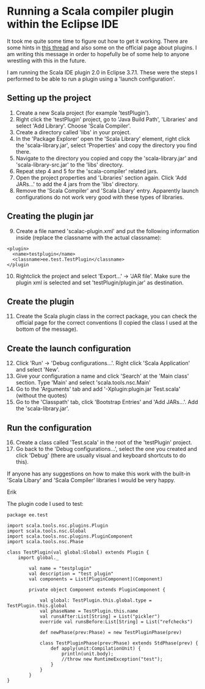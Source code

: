 # Running a Scala compiler plugin within the Eclipse IDE #

It took me quite some time to figure out how to get it working. There are some hints in [this thread](http://scala-programming-language.1934581.n4.nabble.com/scala-tools-running-debuging-compiler-plugin-from-Eclipse-td1982217.html) and also some on the official page about plugins. I am writing this message in order to hopefully be of some help to anyone wrestling with this in the future.

I am running the Scala IDE plugin 2.0 in Eclipse 3.7.1. These were the steps I performed to be able to run a plugin using a 'launch configuration'.

## Setting up the project ##

1. Create a new Scala project (for example 'testPlugin').
2. Right click the 'testPlugin' project, go to 'Java Build Path', 'Libraries' and select 'Add Library'. Choose 'Scala Compiler'.
3. Create a directory called 'libs' in your project.
4. In the 'Package Explorer' open the 'Scala Library' element, right click the 'scala-library.jar', select 'Properties' and copy the directory you find there.
5. Navigate to the directory you copied and copy the 'scala-library.jar' and 'scala-library-src.jar' to the 'libs' directory.
6. Repeat step 4 and 5 for the 'scala-compiler' related jars.
7. Open the project properties and 'Libraries' section again. Click 'Add JARs...' to add the 4 jars from the 'libs' directory.
8. Remove the 'Scala Compiler' and 'Scala Libary' entry. Apparently launch configurations do not work very good with these types of libraries.

## Creating the plugin jar ##

9. Create a file named 'scalac-plugin.xml' and put the following information inside (replace the classname with the actual classname):

```
<plugin>
  <name>testplugin</name>
  <classname>ee.test.TestPlugin</classname>
</plugin 
```

10. Rightclick the project and select 'Export...' -> 'JAR file'. Make sure the plugin xml is selected and set 'testPlugin/plugin.jar' as destination.

## Create the plugin ##

11. Create the Scala plugin class in the correct package, you can check the official page for the correct conventions (I copied the class I used at the bottom of the message).

## Create the launch configuration ##

12. Click 'Run' -> 'Debug configurations...'. Right click 'Scala Application' and select 'New'.
13. Give your configuration a name and click 'Search' at the 'Main class' section. Type 'Main' and select 'scala.tools.nsc.Main'
14. Go to the 'Arguments' tab and add '-Xplugin:plugin.jar Test.scala' (without the quotes)
15. Go to the 'Classpath' tab, click 'Bootstrap Entries' and 'Add JARs...'. Add the 'scala-library.jar'.

## Run the configuration ##

16. Create a class called 'Test.scala' in the root of the 'testPlugin' project.
17. Go back to the 'Debug configurations...', select the one you created and click 'Debug' (there are usually visual and keyboard shortcuts to do this).


If anyone has any suggestions on how to make this work with the built-in 'Scala Libary' and 'Scala Compiler' libraries I would be very happy.


Erik


The plugin code I used to test:

```
package ee.test 

import scala.tools.nsc.plugins.Plugin 
import scala.tools.nsc.Global 
import scala.tools.nsc.plugins.PluginComponent 
import scala.tools.nsc.Phase 

class TestPlugin(val global:Global) extends Plugin { 
    import global._ 
    
        val name = "testplugin" 
        val description = "test plugin" 
        val components = List[PluginComponent](Component) 
        
        private object Component extends PluginComponent { 
            
            val global: TestPlugin.this.global.type = TestPlugin.this.global 
            val phaseName = TestPlugin.this.name 
            val runsAfter:List[String] = List("pickler") 
            override val runsBefore:List[String] = List("refchecks") 
            
            def newPhase(prev:Phase) = new TestPluginPhase(prev) 
            
            class TestPluginPhase(prev:Phase) extends StdPhase(prev) { 
                def apply(unit:CompilationUnit) { 
                    println(unit.body); 
                    //throw new RuntimeException("test"); 
                } 
            } 
        } 
}
```